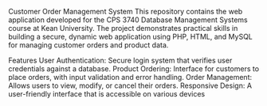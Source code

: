 Customer Order Management System
This repository contains the web application developed for the CPS 3740 Database Management Systems course at Kean University. The project demonstrates practical skills in building a secure, dynamic web application using PHP, HTML, and MySQL for managing customer orders and product data.

Features
User Authentication: Secure login system that verifies user credentials against a database.
Product Ordering: Interface for customers to place orders, with input validation and error handling.
Order Management: Allows users to view, modify, or cancel their orders.
Responsive Design: A user-friendly interface that is accessible on various devices
